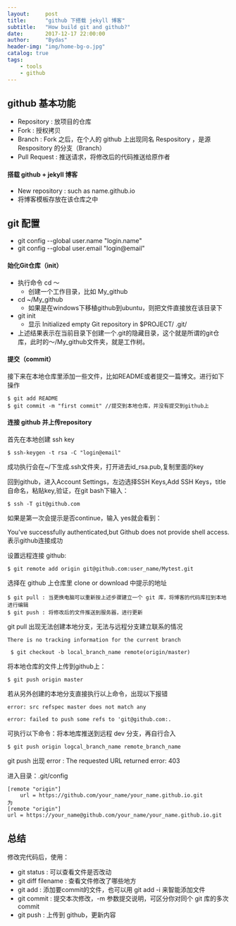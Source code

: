 ```yaml
---
layout:     post
title:      "github 下搭载 jekyll 博客"
subtitle:   "How build git and github?"
date:       2017-12-17 22:00:00
author:     "Bydas"
header-img: "img/home-bg-o.jpg"
catalog: true
tags:
    - tools
    - github
---
```


## github 基本功能

* Repository : 放项目的仓库
* Fork : 授权拷贝
* Branch : Fork 之后，在个人的 github 上出现同名 Respository ，是源 Respository 的分支（Branch）
* Pull Request : 推送请求，将修改后的代码推送给原作者

#### 搭载 github + jekyll 博客

- New repository : such as name.github.io
- 将博客模板存放在该仓库之中

## git 配置

* git config --global user.name "login.name"
* git config --global user.email "login@email"

#### 始化Git仓库（init）

* 执行命令 cd ～ 
  * 创建一个工作目录，比如 My_github
* cd ~/My_github
  * 如果是在windows下移植github到ubuntu，则把文件直接放在该目录下
* git init 
  * 显示 Initialized empty Git repository in $PROJECT/ .git/
* 上述结果表示在当前目录下创建一个.git的隐藏目录，这个就是所谓的git仓库，此时的～/My_github文件夹，就是工作树。

#### 提交（commit）

接下来在本地仓库里添加一些文件，比如README或者提交一篇博文。进行如下操作

    $ git add README
    $ git commit -m "first commit" //提交到本地仓库，并没有提交到github上

#### 连接 github 并上传repository

首先在本地创建 ssh key

    $ ssh-keygen -t rsa -C "login@email"

成功执行会在~/下生成.ssh文件夹，打开进去id_rsa.pub,复制里面的key

回到github，进入Account Settings，左边选择SSH Keys,Add SSH Keys，title自命名，粘贴key,验证，在git bash下输入：

    $ ssh -T git@github.com

如果是第一次会提示是否continue，输入 yes就会看到：

You've successfully authenticated,but Github does not provide shell access.表示github连接成功

设置远程连接 github:

    $ git remote add origin git@github.com:user_name/Mytest.git

选择在 github 上仓库里 clone or download 中提示的地址

    $ git pull : 当更换电脑可以重新按上述步骤建立一个 git 库，将博客的代码库拉到本地进行编辑
    $ git push : 将修改后的文件推送到服务器，进行更新

git pull 出现无法创建本地分支，无法与远程分支建立联系的情况

`There is no tracking information for the current branch`

` $ git checkout -b local_branch_name remote(origin/master)`

将本地仓库的文件上传到github上：

    $ git push origin master
若从另外创建的本地分支直接执行以上命令，出现以下报错

`error: src refspec master does not match any`

`error: failed to push some refs to 'git@github.com:.`

可执行以下命令：将本地库推送到远程 dev 分支，再自行合入

`$ git push origin logcal_branch_name remote_branch_name`

git push 出现 error : The requested URL returned error: 403

  进入目录：.git/config

  ```
  [remote "origin"]  
      url = https://github.com/your_name/your_name.github.io.git  
  为
  [remote "origin"]
  url = https://your_name@github.com/your_name/your_name.github.io.git
  ```

## 总结

修改完代码后，使用：

* git status : 可以查看文件是否改动
* git diff filename : 查看文件修改了哪些地方
* git add : 添加要commit的文件，也可以用 git add -i 来智能添加文件
* git commit : 提交本次修改，-m 参数提交说明，可区分你对同个 git 库的多次 commit
* git push : 上传到 github，更新内容